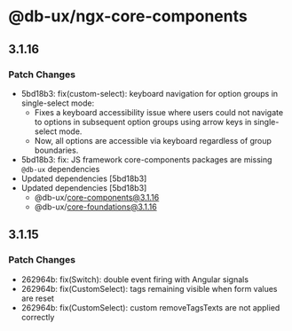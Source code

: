 # @db-ux/ngx-core-components

## 3.1.16

### Patch Changes

- 5bd18b3: fix(custom-select): keyboard navigation for option groups in single-select mode:
  - Fixes a keyboard accessibility issue where users could not navigate to options in subsequent option groups using arrow keys in single-select mode.
  - Now, all options are accessible via keyboard regardless of group boundaries.
- 5bd18b3: fix: JS framework core-components packages are missing `@db-ux` dependencies
- Updated dependencies [5bd18b3]
- Updated dependencies [5bd18b3]
  - @db-ux/core-components@3.1.16
  - @db-ux/core-foundations@3.1.16

## 3.1.15

### Patch Changes

- 262964b: fix(Switch): double event firing with Angular signals
- 262964b: fix(CustomSelect): tags remaining visible when form values are reset
- 262964b: fix(CustomSelect): custom removeTagsTexts are not applied correctly
